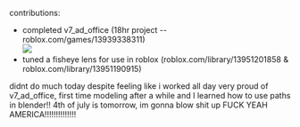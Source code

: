 contributions:
  - completed v7_ad_office (18hr project -- roblox.com/games/13939338311) <br/> <img src="https://cdn.discordapp.com/attachments/1125607258542329877/1125607258961752094/image.png"><br/>
  - tuned a fisheye lens for use in roblox (roblox.com/library/13951201858 & roblox.com/library/13951190915)<br/>

didnt do much today despite feeling like i worked all day
very proud of v7_ad_office, first time modeling after a while and I learned how to use paths in blender!!
4th of july is tomorrow, im gonna blow shit up FUCK YEAH AMERICA!!!!!!!!!!!!!!
